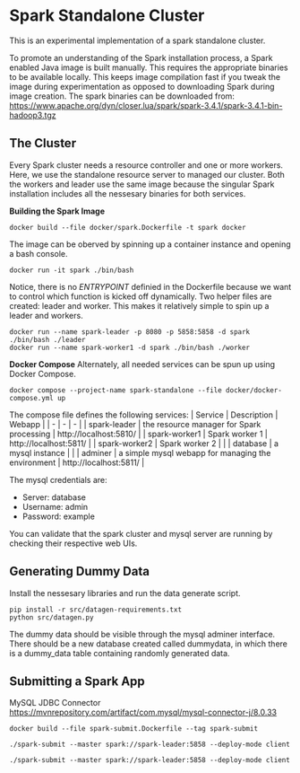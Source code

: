 # Spark Standalone Cluster
This is an experimental implementation of a spark standalone cluster.

To promote an understanding of the Spark installation process, a Spark enabled Java image is built manually. This requires the appropriate binaries to be available locally. This keeps image compilation fast if you tweak the image during experimentation as opposed to downloading Spark during image creation. The spark binaries can be downloaded from: https://www.apache.org/dyn/closer.lua/spark/spark-3.4.1/spark-3.4.1-bin-hadoop3.tgz


## The Cluster
Every Spark cluster needs a resource controller and one or more workers. Here, we use the standalone resource server to managed our cluster. Both the workers and leader use the same image because the singular Spark installation includes all the nessesary binaries for both services.

**Building the Spark Image**
```
docker build --file docker/spark.Dockerfile -t spark docker
```

The image can be oberved by spinning up a container instance and opening a bash console.
```
docker run -it spark ./bin/bash
```

Notice, there is no *ENTRYPOINT* definied in the Dockerfile because we want to control which function is kicked off dynamically. Two helper files are created: leader and worker. This makes it relatively simple to spin up a leader and workers.
```
docker run --name spark-leader -p 8080 -p 5858:5858 -d spark ./bin/bash ./leader
docker run --name spark-worker1 -d spark ./bin/bash ./worker
```

**Docker Compose**
Alternately, all needed services can be spun up using Docker Compose.
```
docker compose --project-name spark-standalone --file docker/docker-compose.yml up
```

The compose file defines the following services:
| Service | Description | Webapp |
| - | - | - |
| spark-leader | the resource manager for Spark processing | http://localhost:5810/ |
| spark-worker1 | Spark worker 1 | http://localhost:5811/ |
| spark-worker2 | Spark worker 2 |  |
| database | a mysql instance |  |
| adminer | a simple mysql webapp for managing the environment | http://localhost:5811/ |

The mysql credentials are:
* Server: database
* Username: admin
* Password: example

You can validate that the spark cluster and mysql server are running by checking their respective web UIs.

## Generating Dummy Data
Install the nessesary libraries and run the data generate script.
```
pip install -r src/datagen-requirements.txt
python src/datagen.py
```

The dummy data should be visible through the mysql adminer interface. There should be a new database created called dummydata, in which there is a dummy_data table containing randomly generated data.
## Submitting a Spark App

MySQL JDBC Connector
https://mvnrepository.com/artifact/com.mysql/mysql-connector-j/8.0.33


```
docker build --file spark-submit.Dockerfile --tag spark-submit

./spark-submit --master spark://spark-leader:5858 --deploy-mode client

./spark-submit --master spark://spark-leader:5858 --deploy-mode client
```